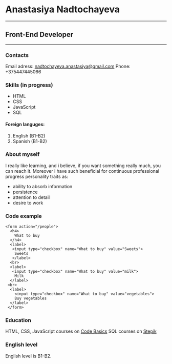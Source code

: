 # Anastasiya Nadtochayeva

---

## Front-End Developer

---

### Contacts

Email adress: nadtochayeva.anastasiya@gmail.com
Phone: +375447445066

### Skills (in progress)

* HTML
* CSS
* JavaScript
* SQL

#### Foreign languges:

1. English (B1-B2)
2. Spanish (B1-B2)

### About myself

I really like learning, and i believe, if you want something really much, you can reach it.
Moreover i have such beneficial for continuous professional progress personality traits as:

+ ability to absorb information
+ persistence
+ attention to detail
+ desire to work

### Code example

```
<form action="/people">
  <h4>
    What to buy
  </h4>
  <label>
   <input type="checkbox" name="What to buy" value="Sweets">
    Sweets
   </label>
  <br>
  <label>
   <input type="checkbox" name="What to buy" value="milk">
    Milk
  </label>
 <br>
  <label>
    <input type="checkbox" name="What to buy" value="vegetables">
    Buy vegetables
  </label>
 </form>

  ```


### Education
HTML, CSS, JavaScript courses on [Code Basics](https://ru.code-basics.com/languages/)
SQL courses on [Stepik](https://stepik.org)

### English level
English level is B1-B2.